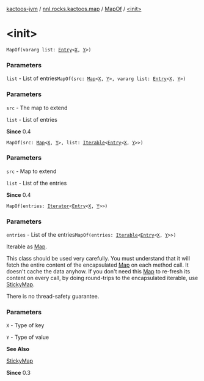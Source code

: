 [kactoos-jvm](../../index.md) / [nnl.rocks.kactoos.map](../index.md) / [MapOf](index.md) / [&lt;init&gt;](./-init-.md)

# &lt;init&gt;

`MapOf(vararg list: `[`Entry`](https://kotlinlang.org/api/latest/jvm/stdlib/kotlin.collections/-map/-entry/index.html)`<`[`X`](index.md#X)`, `[`Y`](index.md#Y)`>)`

### Parameters

`list` - List of entries`MapOf(src: `[`Map`](https://kotlinlang.org/api/latest/jvm/stdlib/kotlin.collections/-map/index.html)`<`[`X`](index.md#X)`, `[`Y`](index.md#Y)`>, vararg list: `[`Entry`](https://kotlinlang.org/api/latest/jvm/stdlib/kotlin.collections/-map/-entry/index.html)`<`[`X`](index.md#X)`, `[`Y`](index.md#Y)`>)`

### Parameters

`src` - The map to extend

`list` - List of entries

**Since**
0.4

`MapOf(src: `[`Map`](https://kotlinlang.org/api/latest/jvm/stdlib/kotlin.collections/-map/index.html)`<`[`X`](index.md#X)`, `[`Y`](index.md#Y)`>, list: `[`Iterable`](https://kotlinlang.org/api/latest/jvm/stdlib/kotlin.collections/-iterable/index.html)`<`[`Entry`](https://kotlinlang.org/api/latest/jvm/stdlib/kotlin.collections/-map/-entry/index.html)`<`[`X`](index.md#X)`, `[`Y`](index.md#Y)`>>)`

### Parameters

`src` - Map to extend

`list` - List of the entries

**Since**
0.4

`MapOf(entries: `[`Iterator`](https://kotlinlang.org/api/latest/jvm/stdlib/kotlin.collections/-iterator/index.html)`<`[`Entry`](https://kotlinlang.org/api/latest/jvm/stdlib/kotlin.collections/-map/-entry/index.html)`<`[`X`](index.md#X)`, `[`Y`](index.md#Y)`>>)`

### Parameters

`entries` - List of the entries`MapOf(entries: `[`Iterable`](https://kotlinlang.org/api/latest/jvm/stdlib/kotlin.collections/-iterable/index.html)`<`[`Entry`](https://kotlinlang.org/api/latest/jvm/stdlib/kotlin.collections/-map/-entry/index.html)`<`[`X`](index.md#X)`, `[`Y`](index.md#Y)`>>)`

Iterable as [Map](https://kotlinlang.org/api/latest/jvm/stdlib/kotlin.collections/-map/index.html).

This class should be used very carefully. You must understand that
it will fetch the entire content of the encapsulated [Map](https://kotlinlang.org/api/latest/jvm/stdlib/kotlin.collections/-map/index.html) on each
method call. It doesn't cache the data anyhow.
If you don't need this [Map](https://kotlinlang.org/api/latest/jvm/stdlib/kotlin.collections/-map/index.html) to re-fresh its content on every call,
by doing round-trips to the encapsulated iterable, use
[StickyMap](../-sticky-map/index.md).

There is no thread-safety guarantee.

### Parameters

`X` - Type of key

`Y` - Type of value

**See Also**

[StickyMap](../-sticky-map/index.md)

**Since**
0.3

